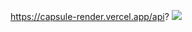 https://capsule-render.vercel.app/api?
<img src="https://capsule-render.vercel.app/api?type=wave&color=auto&height=300&section=header&text=capsule%20render&fontSize=90" />
